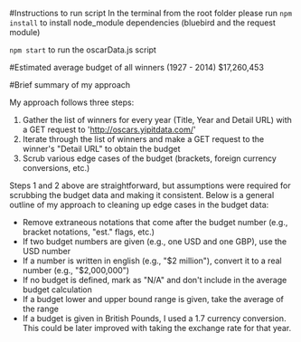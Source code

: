 #Instructions to run script
In the terminal from the root folder please run `npm install` to install node_module dependencies (bluebird and the request module)

`npm start` to run the oscarData.js script

#Estimated average budget of all winners (1927 - 2014)
$17,260,453

#Brief summary of my approach

My approach follows three steps:

1. Gather the list of winners for every year (Title, Year and Detail URL) with a GET request to 'http://oscars.yipitdata.com/'
2. Iterate through the list of winners and make a GET request to the winner's "Detail URL" to obtain the budget
3. Scrub various edge cases of the budget (brackets, foreign currency conversions, etc.)

Steps 1 and 2 above are straightforward, but assumptions were required for scrubbing the budget data and making it consistent.
Below is a general outline of my approach to cleaning up edge cases in the budget data:
- Remove extraneous notations that come after the budget number (e.g., bracket notations, "est." flags, etc.)
- If two budget numbers are given (e.g., one USD and one GBP), use the USD number
- If a number is written in english (e.g., "$2 million"), convert it to a real number (e.g., "$2,000,000")
- If no budget is defined, mark as "N/A" and don't include in the average budget calculation
- If a budget lower and upper bound range is given, take the average of the range
- If a budget is given in British Pounds, I used a 1.7 currency conversion. This could be later improved with taking the exchange rate for that year.

